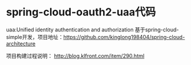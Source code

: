 ﻿# spring-cloud-oauth2-uaa代码  
  uaa:Unified identity authentication and authorization
  基于spring-cloud-simple开发，项目地址：https://github.com/kinglong198404/spring-cloud-architecture


项目构建过程说明：
http://blog.klfront.com/item/290.html

